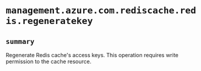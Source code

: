 # `management.azure.com.rediscache.redis.regeneratekey`

## `summary`
Regenerate Redis cache's access keys. This operation requires write permission to the cache resource.


